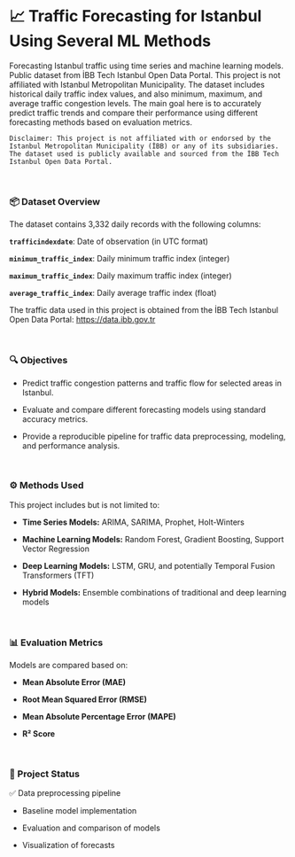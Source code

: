# 📈 Traffic Forecasting for Istanbul Using Several ML Methods

Forecasting Istanbul traffic using time series and machine learning models. Public dataset from İBB Tech Istanbul Open Data Portal. This project is not affiliated with Istanbul Metropolitan Municipality. The dataset includes historical daily traffic index values, and also  minimum, maximum, and average traffic congestion levels. The main goal here is to accurately predict traffic trends and compare their performance using different forecasting methods based on evaluation metrics.

    Disclaimer: This project is not affiliated with or endorsed by the Istanbul Metropolitan Municipality (İBB) or any of its subsidiaries. The dataset used is publicly available and sourced from the İBB Tech Istanbul Open Data Portal.

&nbsp;
### 📦 Dataset Overview

The dataset contains 3,332 daily records with the following columns:

**`trafficindexdate`**: Date of observation (in UTC format)

**`minimum_traffic_index`**: Daily minimum traffic index (integer)

**`maximum_traffic_index`**: Daily maximum traffic index (integer)

**`average_traffic_index`**: Daily average traffic index (float)
    
The traffic data used in this project is obtained from the İBB Tech Istanbul Open Data Portal:
https://data.ibb.gov.tr

&nbsp;
### 🔍 Objectives

- Predict traffic congestion patterns and traffic flow for selected areas in Istanbul.

- Evaluate and compare different forecasting models using standard accuracy metrics.

- Provide a reproducible pipeline for traffic data preprocessing, modeling, and performance analysis.
    
&nbsp;
### ⚙️ Methods Used

This project includes but is not limited to:

- **Time Series Models:** ARIMA, SARIMA, Prophet, Holt-Winters

- **Machine Learning Models:** Random Forest, Gradient Boosting, Support Vector Regression

- **Deep Learning Models:** LSTM, GRU, and potentially Temporal Fusion Transformers (TFT)

- **Hybrid Models:** Ensemble combinations of traditional and deep learning models
    
&nbsp;
### 📊 Evaluation Metrics

Models are compared based on:

- **Mean Absolute Error (MAE)**

- **Root Mean Squared Error (RMSE)**

- **Mean Absolute Percentage Error (MAPE)**

- **R² Score**

&nbsp;
### 🚧 Project Status

✅ Data preprocessing pipeline

- Baseline model implementation

- Evaluation and comparison of models

- Visualization of forecasts
